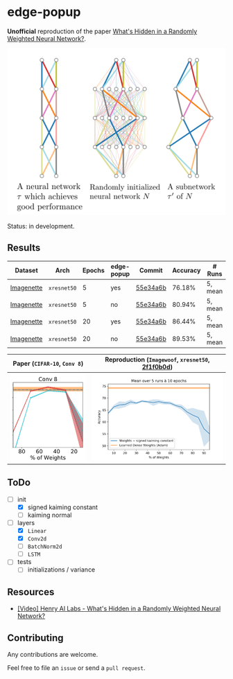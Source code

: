 # edge-popup

**Unofficial** reproduction of the paper [What's Hidden in a Randomly Weighted Neural Network?](https://arxiv.org/abs/1911.13299).

![A Subnetwork](./img/subnetwork.png)

Status: in development.

## Results

| Dataset | Arch | Epochs | edge-popup | Commit | Accuracy | # Runs |
|--|--|--|--|--|--|--|
|[Imagenette](https://github.com/fastai/imagenette)|`xresnet50`|5|yes|[55e34a6b](https://github.com/iceychris/edge-popup/tree/55e34a6bbabb5d536d3c8ee7e52b034df3f88e37)|76.18%|5, mean|
|[Imagenette](https://github.com/fastai/imagenette)|`xresnet50`|5|no|[55e34a6b](https://github.com/iceychris/edge-popup/tree/55e34a6bbabb5d536d3c8ee7e52b034df3f88e37)|80.94%|5, mean|
|[Imagenette](https://github.com/fastai/imagenette)|`xresnet50`|20|yes|[55e34a6b](https://github.com/iceychris/edge-popup/tree/55e34a6bbabb5d536d3c8ee7e52b034df3f88e37)|86.44%|5, mean|
|[Imagenette](https://github.com/fastai/imagenette)|`xresnet50`|20|no|[55e34a6b](https://github.com/iceychris/edge-popup/tree/55e34a6bbabb5d536d3c8ee7e52b034df3f88e37)|89.53%|5, mean|

Paper (`CIFAR-10`, `Conv 8`)            |  Reproduction (`Imagewoof`, `xresnet50`, [2f1f0b0d](https://github.com/iceychris/edge-popup/tree/2f1f0b0d1380321fd4dae725fd988ee7336e7c55))
:-------------------------:|:-------------------------:
![paper](./img/paper/conv8_ks.png)  |  ![repro](./img/experiments/imagewoof_xresnet50_ks_10ep_5r.png)

## ToDo

- [ ] init
    - [x] signed kaiming constant
    - [ ] kaiming normal
- [ ] layers
    - [x] `Linear`
    - [x] `Conv2d`
    - [ ] `BatchNorm2d`
    - [ ] `LSTM`
- [ ] tests
    - [ ] initializations / variance
    
## Resources

- [[Video] Henry AI Labs - What's Hidden in a Randomly Weighted Neural Network?](https://youtu.be/C6Tj8anJO-Q)

## Contributing

Any contributions are welcome.

Feel free to file an `issue` or send a `pull request`.
